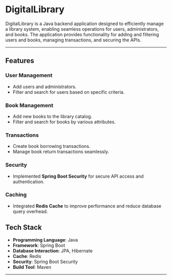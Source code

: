 # DigitalLibrary

DigitalLibrary is a Java backend application designed to efficiently manage a library system, enabling seamless operations for users, administrators, and books. The application provides functionality for adding and filtering users and books, managing transactions, and securing the APIs.

---

## Features

### User Management
- Add users and administrators.
- Filter and search for users based on specific criteria.

### Book Management
- Add new books to the library catalog.
- Filter and search for books by various attributes.

### Transactions
- Create book borrowing transactions.
- Manage book return transactions seamlessly.

### Security
- Implemented **Spring Boot Security** for secure API access and authentication.

### Caching
- Integrated **Redis Cache** to improve performance and reduce database query overhead.

## Tech Stack
- **Programming Language**: Java
- **Framework**: Spring Boot
- **Database Interaction**: JPA, Hibernate
- **Cache**: Redis
- **Security**: Spring Boot Security
- **Build Tool**: Maven

---